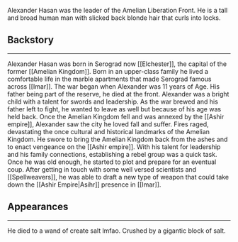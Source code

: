 Alexander Hasan was the leader of the Amelian Liberation Front. He is a tall and broad human man with slicked back blonde hair that curls into locks.

## Backstory
---

Alexander Hasan was born in Serograd now [[Elchester]], the capital of the former [[Amelian Kingdom]]. Born in an upper-class family he lived a comfortable life in the marble apartments that made Serograd famous across [[Imar]]. The war began when Alexander was 11 years of Age. His father being part of the reserve, he died at the front. Alexander was a bright child with a talent for swords and leadership. As the war brewed and his father left to fight, he wanted to leave as well but because of his age was held back. Once the Amelian Kingdom fell and was annexed by the [[Ashir empire]], Alexander saw the city he loved fall and suffer. Fires raged, devastating the once cultural and historical landmarks of the Amelian Kingdom. He swore to bring the Amelian Kingdom back from the ashes and to enact vengeance on the [[Ashir empire]]. With his talent for leadership and his family connections, establishing a rebel group was a quick task. Once he was old enough, he started to plot and prepare for an eventual coup. After getting in touch with some well versed scientists and [[Spellweavers]], he was able to draft a new type of weapon that could take down the [[Ashir Empire|Asihr]] presence in [[Imar]].

## Appearances

---

He died to a wand of create salt lmfao. Crushed by a gigantic block of salt.
